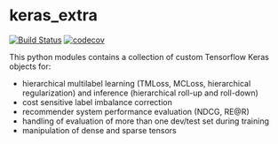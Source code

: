 # keras_extra

[![Build Status](https://img.shields.io/github/actions/workflow/status/qmarcou/keras_extra/python-package.yml?label=Tests&logo=github&logoColor=white&style=flat-square)](https://github.com/qmarcou/keras_extra/actions/workflows/CI.yml?query=branch%3Amain)
[![codecov](https://codecov.io/gh/qmarcou/keras_extra/graph/badge.svg?token=4DG9D63DR9)](https://codecov.io/gh/qmarcou/keras_extra)

This python modules contains a collection of custom Tensorflow Keras objects for:
- hierarchical multilabel learning (TMLoss, MCLoss, hierarchical regularization) and inference (hierarchical roll-up and roll-down) 
- cost sensitive label imbalance correction
- recommender system performance evaluation (NDCG, RE@R)
- handling of evaluation of more than one dev/test set during training
- manipulation of dense and sparse tensors

